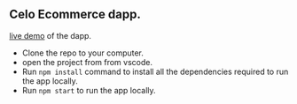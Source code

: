 ## Celo Ecommerce dapp.

[live demo](https://incredible-gaufre-9b74e2.netlify.app) of the dapp.

- Clone the repo to your computer.
- open the project from from vscode.
- Run `npm install` command to install all the dependencies required to run the app locally.
- Run `npm start` to run the app locally.
